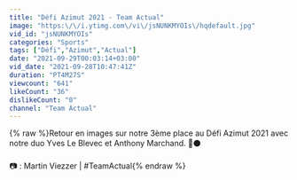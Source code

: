 ```yaml
---
title: "Défi Azimut 2021 - Team Actual"
image: "https:\/\/i.ytimg.com\/vi\/jsNUNKMYOIs\/hqdefault.jpg"
vid_id: "jsNUNKMYOIs"
categories: "Sports"
tags: ["Défi","Azimut","Actual"]
date: "2021-09-29T00:03:14+03:00"
vid_date: "2021-09-28T10:47:41Z"
duration: "PT4M27S"
viewcount: "641"
likeCount: "36"
dislikeCount: "0"
channel: "Team Actual"
---
```

{% raw %}Retour en images sur notre 3ème place au Défi Azimut 2021 avec notre duo Yves Le Blevec et Anthony Marchand. 🔴⚫️ <br /><br />📷 : Martin Viezzer | #TeamActual{% endraw %}
